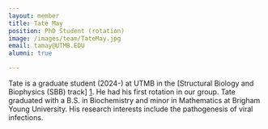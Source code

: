 ```yaml
---
layout: member
title: Tate May
position: PhD Student (rotation)
image: /images/team/TateMay.jpg
email: tamay@UTMB.EDU
alumni: true

---
```


Tate is a graduate student (2024-) at UTMB in the [Structural Biology and Biophysics (SBB) track] [1]. He had his first rotation in our group. Tate graduated with a B.S. in Biochemistry and minor in Mathematics at Brigham Young University. His research interests include the pathogenesis of viral infections.

[1]: https://www.utmb.edu/sbbt/home
